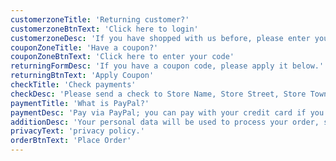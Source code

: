 ```yaml
---
customerzoneTitle: 'Returning customer?'
customerzoneBtnText: 'Click here to login'
customerzoneDesc: 'If you have shopped with us before, please enter your details in the boxes below. If you are a new customer, please proceed to the Billing & Shipping section.'
couponZoneTitle: 'Have a coupon?'
couponZoneBtnText: 'Click here to enter your code'
returningFormDesc: 'If you have a coupon code, please apply it below.'
returningBtnText: 'Apply Coupon'
checkTitle: 'Check payments'
checkDesc: 'Please send a check to Store Name, Store Street, Store Town, Store State / County, Store Postcode.'
paymentTitle: 'What is PayPal?'
paymentDesc: 'Pay via PayPal; you can pay with your credit card if you don’t have a PayPal account.'
additionDesc: 'Your personal data will be used to process your order, support your experience throughout this website, and for other purposes described in our'
privacyText: 'privacy policy.'
orderBtnText: 'Place Order'
---
```

